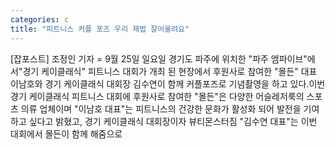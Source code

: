 ```yaml
---
categories: c
title: "피트니스 커플 포즈 우리 제법 잘어울려요"
---
```

[잡포스트] 조정인 기자 = 9월 25일 일요일 경기도 파주에 위치한 "파주 엠파이브"에서"경기 케이클래식" 피트니스 대회가 개최 된 현장에서 후원사로 참여한 "몰든" 대표 이남호와 경기 케이클래식 대회장 김수연이 함께 커플포즈로 기념촬영을 하고 있다.이번 경기 케이클래식 피트니스 대회에 후원사로 참여한 "몰든"은 다양한 어슬레저룩의 스포츠 의류 업체이며 "이남호 대표"는 피트니스의 건강한 문화가 활성화 되어 발전을 기여하고 싶다고 밝혔고, 경기 케이클래식 대회장이자 뷰티몬스터짐 "김수연 대표"는 이번 대회에서 몰든이 함께 해줌으로